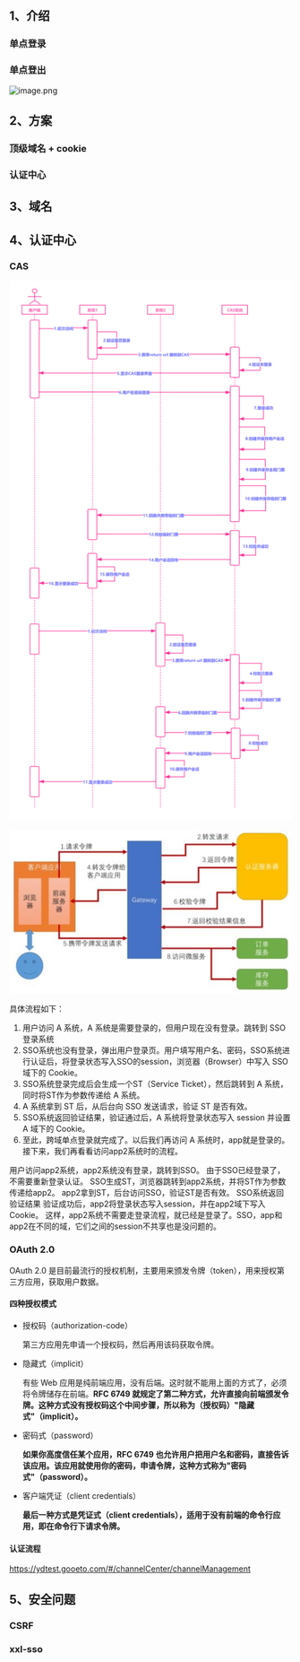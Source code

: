 ## 1、介绍

### 单点登录



### 单点登出

![image.png](https://segmentfault.com/img/bVcTAh3)



## 2、方案

### 顶级域名 + cookie



### 认证中心





## 3、域名







## 4、认证中心

### CAS

![image-20210724163344197](../../images/image-20210724163344197.png)



![2,前后端分离的oauth2认证架构](../../images/u=332217584,4232070998&fm=15&gp=0.jpg)





具体流程如下：

1. 用户访问 A 系统，A 系统是需要登录的，但用户现在没有登录。跳转到 SSO 登录系统
2.  SSO系统也没有登录，弹出用户登录页。用户填写用户名、密码，SSO系统进行认证后，将登录状态写入SSO的session，浏览器（Browser）中写入 SSO 域下的 Cookie。
3. SSO系统登录完成后会生成一个ST（Service Ticket），然后跳转到 A 系统，同时将ST作为参数传递给 A 系统。
4. A 系统拿到 ST 后，从后台向 SSO 发送请求，验证 ST 是否有效。
5. SSO系统返回验证结果，验证通过后，A 系统将登录状态写入 session 并设置 A 域下的 Cookie。
6. 至此，跨域单点登录就完成了。以后我们再访问 A 系统时，app就是登录的。接下来，我们再看看访问app2系统时的流程。



用户访问app2系统，app2系统没有登录，跳转到SSO。
由于SSO已经登录了，不需要重新登录认证。
SSO生成ST，浏览器跳转到app2系统，并将ST作为参数传递给app2。
app2拿到ST，后台访问SSO，验证ST是否有效。
SSO系统返回验证结果
验证成功后，app2将登录状态写入session，并在app2域下写入Cookie。
这样，app2系统不需要走登录流程，就已经是登录了。SSO，app和app2在不同的域，它们之间的session不共享也是没问题的。



















### OAuth 2.0

OAuth 2.0 是目前最流行的授权机制，主要用来颁发令牌（token），用来授权第三方应用，获取用户数据。

#### 四种授权模式

- 授权码（authorization-code）

  第三方应用先申请一个授权码，然后再用该码获取令牌。

- 隐藏式（implicit）

  有些 Web 应用是纯前端应用，没有后端。这时就不能用上面的方式了，必须将令牌储存在前端。**RFC 6749 就规定了第二种方式，允许直接向前端颁发令牌。这种方式没有授权码这个中间步骤，所以称为（授权码）"隐藏式"（implicit）。**

- 密码式（password）

  **如果你高度信任某个应用，RFC 6749 也允许用户把用户名和密码，直接告诉该应用。该应用就使用你的密码，申请令牌，这种方式称为"密码式"（password）。**

- 客户端凭证（client credentials）

  **最后一种方式是凭证式（client credentials），适用于没有前端的命令行应用，即在命令行下请求令牌。**

  

#### 认证流程

















https://ydtest.gooeto.com/#/channelCenter/channelManagement



## 5、安全问题

### CSRF











### xxl-sso